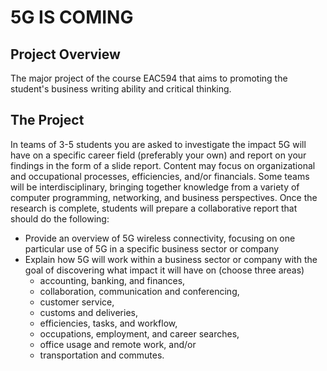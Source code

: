 # 5G IS COMING

## Project Overview
The major project of the course EAC594 that aims to promoting the student's business writing ability and critical thinking.


## The Project
In teams of 3-5 students you are asked to investigate the impact 5G will have on a specific career field (preferably your own) and report on your findings in the form of a slide report. Content may focus on organizational and occupational processes, efficiencies, and/or financials.  Some teams will be interdisciplinary, bringing together knowledge from a variety of computer programming, networking, and business perspectives.  Once the research is complete, students will prepare a collaborative report that should do the following:
- Provide an overview of 5G wireless connectivity, focusing on one particular use of 5G in a specific business sector or company
- Explain how 5G will work within a business sector or company with the goal of discovering what impact it will have on (choose three areas)
  - accounting, banking, and finances,
  - collaboration, communication and conferencing,
  - customer service,
  - customs and deliveries,
  - efficiencies, tasks, and workflow, 
  - occupations, employment, and career searches,
  - office usage and remote work, and/or
  - transportation and commutes.
